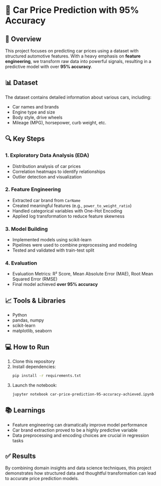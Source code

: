 # 🚗 Car Price Prediction with 95% Accuracy

## 📌 Overview
This project focuses on predicting car prices using a dataset with structured automotive features. With a heavy emphasis on **feature engineering**, we transform raw data into powerful signals, resulting in a predictive model with over **95% accuracy**.

## 📊 Dataset
The dataset contains detailed information about various cars, including:
- Car names and brands
- Engine type and size
- Body style, drive wheels
- Mileage (MPG), horsepower, curb weight, etc.

## 🔍 Key Steps

### 1. Exploratory Data Analysis (EDA)
- Distribution analysis of car prices
- Correlation heatmaps to identify relationships
- Outlier detection and visualization

### 2. Feature Engineering
- Extracted car brand from `CarName`
- Created meaningful features (e.g., `power_to_weight_ratio`)
- Handled categorical variables with One-Hot Encoding
- Applied log transformation to reduce feature skewness

### 3. Model Building
- Implemented models using scikit-learn
- Pipelines were used to combine preprocessing and modeling
- Tested and validated with train-test split

### 4. Evaluation
- Evaluation Metrics: R² Score, Mean Absolute Error (MAE), Root Mean Squared Error (RMSE)
- Final model achieved **over 95% accuracy**

## 📈 Tools & Libraries
- Python
- pandas, numpy
- scikit-learn
- matplotlib, seaborn

## 💻 How to Run
1. Clone this repository
2. Install dependencies:
   ```bash
   pip install -r requirements.txt
3. Launch the notebook:
   ```bash
   jupyter notebook car-price-prediction-95-accuracy-achieved.ipynb

## 📚 Learnings
- Feature engineering can dramatically improve model performance
- Car brand extraction proved to be a highly predictive variable
- Data preprocessing and encoding choices are crucial in regression tasks

## ✅ Results
By combining domain insights and data science techniques, this project demonstrates how structured data and thoughtful transformation can lead to accurate price prediction models.
